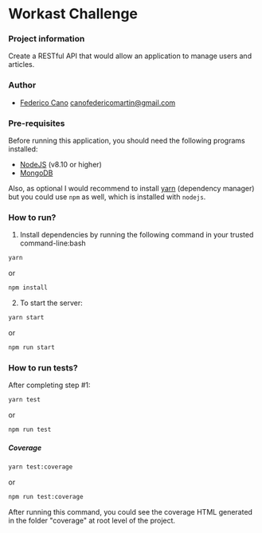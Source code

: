 # Workast Challenge

### Project information

Create a RESTful API that would allow an application to manage users and articles.

### Author

- [Federico Cano](https://www.linkedin.com/in/canofm) <canofedericomartin@gmail.com>

### Pre-requisites

Before running this application, you should need the following programs installed:

- [NodeJS](https://nodejs.org/) (v8.10 or higher)
- [MongoDB](https://www.mongodb.com/)

Also, as optional I would recommend to install [yarn](https://yarnpkg.com/en/) (dependency manager) but you could use `npm` as well, which is installed with `nodejs`.

### How to run?

1. Install dependencies by running the following command in your trusted command-line:bash

```bash
yarn
```

or

```bash
npm install
```

2. To start the server:

```bash
yarn start
```

or

```bash
npm run start
```

### How to run tests?

After completing step #1:

```bash
yarn test
```

or

```bash
npm run test
```

##### Coverage

```bash
yarn test:coverage
```

or

```bash
npm run test:coverage
```

After running this command, you could see the coverage HTML generated in the folder "coverage" at root level of the project.
